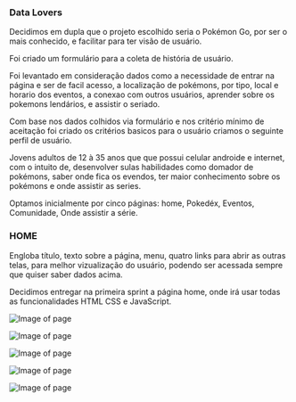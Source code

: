 ### Data Lovers

Decidimos em dupla que o projeto escolhido seria o Pokémon Go, por ser o mais conhecido, e facilitar para ter visão de usuário.

Foi criado um formulário para a coleta de história de usuário.

Foi levantado em consideração dados como a necessidade de entrar na página e ser de facil acesso, a localização de pokémons, por tipo, local e horario dos eventos, a conexao com outros usuários, aprender sobre os pokemons lendários, e assistir o seriado.

Com base nos dados colhidos via formulário e nos critério mínimo  de aceitação foi criado os critérios basicos para o usuário criamos o seguinte perfil de usuário.

Jovens adultos de 12 à 35 anos que que possui celular androide e internet, com o intuito de, desenvolver sulas habilidades como domador de pokémons, saber onde fica os evendos, ter maior conhecimento sobre os pokémons e onde assistir as series.

Optamos inicialmente por cinco páginas: home, Pokedéx, Eventos, Comunidade, Onde assistir a série.

### HOME
Engloba título, texto sobre a página, menu, quatro links para abrir as outras telas, para melhor vizualização do usuário, podendo ser acessada sempre que quiser saber dados acima.

Decidimos entregar na primeira sprint a página home, onde irá usar todas as funcionalidades HTML CSS e JavaScript.

![Image of page](https://github.com/karina1981/SAP004-data-lovers/blob/master/img_readme/rascunho1.jpeg)


![Image of page](https://github.com/karina1981/SAP004-data-lovers/blob/master/img_readme/rascunho2.jpeg)



![Image of page](https://github.com/karina1981/SAP004-data-lovers/blob/master/img_readme/rascunho3.jpeg)



![Image of page](https://github.com/karina1981/SAP004-data-lovers/blob/master/img_readme/rascunho4.jpeg)


![Image of page](https://github.com/karina1981/SAP004-data-lovers/blob/master/img_readme/rascunho5.jpeg)



